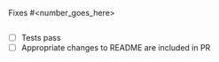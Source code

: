 <!-- It's a good idea to open an issue first for discussion. -->

Fixes #<number_goes_here>

<!-- Usage demo -->
```js

```

- [ ] Tests pass
- [ ] Appropriate changes to README are included in PR

